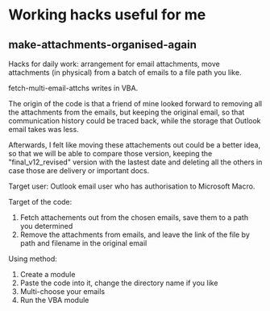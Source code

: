 # Working hacks useful for me

## make-attachments-organised-again
Hacks for daily work: arrangement for email attachments, move attachments (in physical) from a batch of emails to a file path you like.

fetch-multi-email-attchs writes in VBA. 

The origin of the code is that a friend of mine looked forward to removing all the attachments from the emails, but keeping the original email, so that communication history could be traced back, while the storage that Outlook email takes was less.

Afterwards, I felt like moving these attachements out could be a better idea, so that we will be able to compare those version, keeping the "final_v12_revised" version with the lastest date and deleting all the others in case those are delivery or important docs.

Target user:
Outlook email user who has authorisation to Microsoft Macro.

Target of the code:
1. Fetch attachements out from the chosen emails, save them to a path you determined
2. Remove the attachments from emails, and leave the link of the file by path and filename in the original email

Using method:
1. Create a module
2. Paste the code into it, change the directory name if you like
3. Multi-choose your emails
4. Run the VBA module
